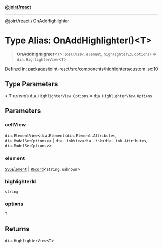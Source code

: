 [**@joint/react**](../README.md)

***

[@joint/react](../README.md) / OnAddHighlighter

# Type Alias: OnAddHighlighter()\<T\>

> **OnAddHighlighter**\<`T`\>: (`cellView`, `element`, `highlighterId`, `options`) => `dia.HighlighterView`\<`T`\>

Defined in: [packages/joint-react/src/components/highlighters/custom.tsx:10](https://github.com/samuelgja/joint/blob/a91832ea2262342cf7ec1914cdb61c5629371a80/packages/joint-react/src/components/highlighters/custom.tsx#L10)

## Type Parameters

• **T** *extends* `dia.HighlighterView.Options` = `dia.HighlighterView.Options`

## Parameters

### cellView

`dia.ElementView`\<`dia.Element`\<`dia.Element.Attributes`, `dia.ModelSetOptions`\>\> | `dia.LinkView`\<`dia.Link`\<`dia.Link.Attributes`, `dia.ModelSetOptions`\>\>

### element

[`SVGElement`](https://developer.mozilla.org/docs/Web/API/SVGElement) | [`Record`](https://www.typescriptlang.org/docs/handbook/utility-types.html#recordkeys-type)\<`string`, `unknown`\>

### highlighterId

`string`

### options

`T`

## Returns

`dia.HighlighterView`\<`T`\>
